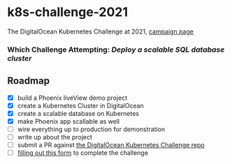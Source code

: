 # k8s-challenge-2021
The DigitalOcean Kubernetes Challenge at 2021, [campaign page](https://www.digitalocean.com/community/pages/kubernetes-challenge)

### Which Challenge Attempting: ***Deploy a scalable SQL database cluster***

## Roadmap

* [x] build a Phoenix liveView demo project
* [x] create a Kubernetes Cluster in DigitalOcean
* [x] create a scalable database on Kubernetes
* [x] make Phoenix app scallable as well
* [ ] wire everything up to production for demonstration
* [ ] write up about the project
* [ ] submit a PR against [the DigitalOcean Kubernetes Challenge repo](https://github.com/do-community/kubernetes-challenge)
* [ ] [filling out this form](https://docs.google.com/forms/d/e/1FAIpQLSe-CT6ynhORAL04GqsvrvYn8d_6bUJuHUsMNFRG8L9mVxE1IA/viewform) to complete the challenge
